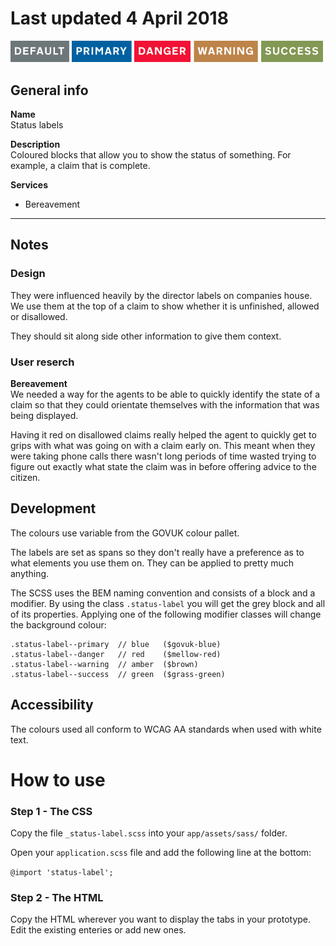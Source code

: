# Last updated 4 April 2018

<img src="screenshot.png" alt="A screenshot of the status-label component" width="500" />

## General info
**Name**   
Status labels

**Description**   
Coloured blocks that allow you to show the status of something. For example, a 
claim that is complete.

**Services**
  - Bereavement

---

## Notes
### Design
They were influenced heavily by the director labels on companies house. We use 
them at the top of a claim to show whether it is unfinished, allowed or disallowed.

They should sit along side other information to give them context.

### User reserch
**Bereavement**   
We needed a way for the agents to be able to quickly identify the state of a claim 
so that they could orientate themselves with the information that was being displayed.

Having it red on disallowed claims really helped the agent to quickly get to grips 
with what was going on with a claim early on. This meant when they were taking 
phone calls there wasn't long periods of time wasted trying to figure out exactly 
what state the claim was in before offering advice to the citizen.

## Development
The colours use variable from the GOVUK colour pallet.

The labels are set as spans so they don't really have a preference as to what 
elements you use them on. They can be applied to pretty much anything.

The SCSS uses the BEM naming convention and consists of a block and a modifier. 
By using the class `.status-label` you will get the grey block and all of its 
properties. Applying one of the following modifier classes will change the background 
colour:

```
.status-label--primary  // blue   ($govuk-blue)
.status-label--danger   // red    ($mellow-red)
.status-label--warning  // amber  ($brown)
.status-label--success  // green  ($grass-green)
```

## Accessibility
The colours used all conform to WCAG AA standards when used with white text.

# How to use

### Step 1 - The CSS
Copy the file `_status-label.scss` into your `app/assets/sass/` folder.

Open your `application.scss` file and add the following line at the bottom:

```@import 'status-label';```

### Step 2 - The HTML
Copy the HTML wherever you want to display the tabs in your prototype.
Edit the existing enteries or add new ones.
